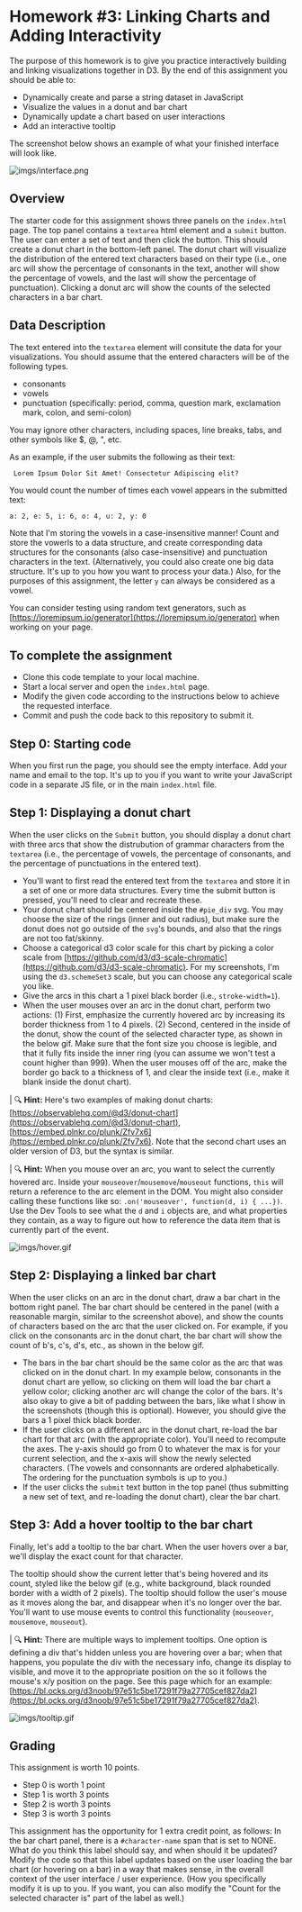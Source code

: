 # Homework #3: Linking Charts and Adding Interactivity

The purpose of this homework is to give you practice interactively building and linking visualizations together in D3. By the end of this assignment you should be able to:

- Dynamically create and parse a string dataset in JavaScript
- Visualize the values in a donut and bar chart
- Dynamically update a chart based on user interactions
- Add an interactive tooltip

The screenshot below shows an example of what your finished interface will look like.

![imgs/interface.png](imgs/interface.png)

## Overview

The starter code for this assignment shows three panels on the `index.html` page. The top panel contains a `textarea` html element and a `submit` button. The user can enter a set of text and then click the button. This should create a donut chart in the bottom-left panel. The donut chart will visualize the distribution of the entered text characters based on their type (i.e., one arc will show the percentage of consonants in the text, another will show the percentage of vowels, and the last will show the percentage of punctuation). Clicking a donut arc will show the counts of the selected characters in a bar chart.

## Data Description

The text entered into the `textarea` element will consitute the data for your visualizations. You should assume that the entered characters will be of the following types. 
- consonants
- vowels
- punctuation (specifically: period, comma, question mark, exclamation mark, colon, and semi-colon)

You may ignore other characters, including spaces, line breaks, tabs, and other symbols like $, @, ", etc.

As an example, if the user submits the following as their text:

```html
 Lorem Ipsum Dolor Sit Amet! Consectetur Adipiscing elit?
```

You would count the number of times each vowel appears in the submitted text:

```
a: 2, e: 5, i: 6, o: 4, u: 2, y: 0
 ```

Note that I'm storing the vowels in a case-insensitive manner! Count and store the vowerls to a data structure, and create corresponding data structures for the consonants (also case-insensitive) and punctuation characters in the text. (Alternatively, you could also create one big data structure. It's up to you how you want to process your data.) Also, for the purposes of this assignment, the letter `y` can always be considered as a vowel.

You can consider testing using random text generators, such as [https://loremipsum.io/generator](https://loremipsum.io/generator) when working on your page. 

## To complete the assignment

- Clone this code template to your local machine.
- Start a local server and open the `index.html` page.
- Modify the given code according to the instructions below to achieve the requested interface.
- Commit and push the code back to this repository to submit it.

## Step 0: Starting code

When you first run the page, you should see the empty interface. Add your name and email to the top. It's up to you if you want to write your JavaScript code in a separate JS file, or in the main `index.html` file.

## Step 1: Displaying a donut chart

When the user clicks on the `Submit` button, you should display a donut chart with three arcs that show the distrubution of grammar characters from the `textarea` (i.e., the percentage of vowels, the percentage of consonants, and the percentage of punctuations in the entered text).

- You'll want to first read the entered text from the `textarea` and store it in a set of one or more data structures. Every time the submit button is pressed, you'll need to clear and recreate these.
- Your donut chart should be centered inside the `#pie_div` svg. You may choose the size of the rings (inner and out radius), but make sure the donut does not go outside of the `svg`'s bounds, and also that the rings are not too fat/skinny.
- Choose a categorical d3 color scale for this chart by picking a color scale from [https://github.com/d3/d3-scale-chromatic](https://github.com/d3/d3-scale-chromatic). For my screenshots, I'm using the `d3.schemeSet3` scale, but you can choose any categorical scale you like.
- Give the arcs in this chart a 1 pixel black border (i.e., `stroke-width=1`).
- When the user mouses over an arc in the donut chart, perform two actions: (1) First, emphasize the currently hovered arc by increasing its border thickness from 1 to 4 pixels. (2) Second, centered in the inside of the donut, show the count of the selected character type, as shown in the below gif. Make sure that the font size you choose is legible, and that it fully fits inside the inner ring (you can assume we won't test a count higher than 999). When the user mouses off of the arc, make the border go back to a thickness of 1, and clear the inside text (i.e., make it blank inside the donut chart).

| 🔍 **Hint:** Here's two examples of making donut charts: [https://observablehq.com/@d3/donut-chart](https://observablehq.com/@d3/donut-chart), [https://embed.plnkr.co/plunk/Zfv7x6](https://embed.plnkr.co/plunk/Zfv7x6). Note that the second chart uses an older version of D3, but the syntax is similar.

| 🔍 **Hint:** When you mouse over an arc, you want to select the currently hovered arc. Inside your `mouseover`/`mousemove`/`mouseout` functions, `this` will return a reference to the arc element in the DOM. You might also consider calling these functions like so: `.on('mouseover', function(d, i) { ...})`. Use the Dev Tools to see what the `d` and `i` objects are, and what properties they contain, as a way to figure out how to reference the data item that is currently part of the event.

![imgs/hover.gif](imgs/hover.gif)

## Step 2: Displaying a linked bar chart

When the user clicks on an arc in the donut chart, draw a bar chart in the bottom right panel. The bar chart should be centered in the panel (with a reasonable margin, similar to the screenshot above), and show the counts of characters based on the arc that the user clicked on. For example, if you click on the consonants arc in the donut chart, the bar chart will show the count of b's, c's, d's, etc., as shown in the below gif.

- The bars in the bar chart should be the same color as the arc that was clicked on in the donut chart. In my example below, consonants in the donut chart are yellow, so clicking on them will load the bar chart a yellow color; clicking another arc will change the color of the bars. It's also okay to give a bit of padding between the bars, like what I show in the screenshots (though this is optional). However, you should give the bars a 1 pixel thick black border.
- If the user clicks on a different arc in the donut chart, re-load the bar chart for that arc (with the appropriate color). You'll need to recompute the axes. The y-axis should go from 0 to whatever the max is for your current selection, and the x-axis will show the newly selected characters. (The vowels and consonnants are ordered alphabetically. The ordering for the punctuation symbols is up to you.)
- If the user clicks the `submit` text button in the top panel (thus submitting a new set of text, and re-loading the donut chart), clear the bar chart.

## Step 3: Add a hover tooltip to the bar chart

Finally, let's add a tooltip to the bar chart. When the user hovers over a bar, we'll display the exact count for that character.

The tooltip should show the current letter that's being hovered and its count, styled like the below gif (e.g., white background, black rounded border with a width of 2 pixels). The tooltip should follow the user's mouse as it moves along the bar, and disappear when it's no longer over the bar. You'll want to use mouse events to control this functionality (`mouseover`, `mousemove`, `mouseout`). 

| 🔍 **Hint:** There are multiple ways to implement tooltips. One option is defining a div that's hidden unless you are hovering over a bar; when that happens, you populate the div with the necessary info, change its display to visible, and move it to the appropriate position on the so it follows the mouse's x/y position on the page. See  this page which for an example: [https://bl.ocks.org/d3noob/97e51c5be17291f79a27705cef827da2](https://bl.ocks.org/d3noob/97e51c5be17291f79a27705cef827da2).

![imgs/tooltip.gif](imgs/tooltip.gif)

## Grading

This assignment is worth 10 points.

- Step 0 is worth 1 point
- Step 1 is worth 3 points
- Step 2 is worth 3 points
- Step 3 is worth 3 points

This assignment has the opportunity for 1 extra credit point, as follows: In the bar chart panel, there is a `#character-name` span that is set to NONE. What do you think this label should say, and when should it be updated? Modify the code so that this label updates based on the user loading the bar chart (or hovering on a bar) in a way that makes sense, in the overall context of the user interface / user experience. (How you specifically modify it is up to you. If you want, you can also modify the "Count for the selected character is" part of the label as well.)

